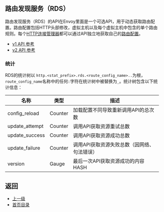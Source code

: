 ## 路由发现服务（RDS）

路由发现服务（RDS）的API在Envoy里面是一个可选API，用于动态获取路由配置。路由配置包括HTTP头部修改，虚拟主机以及每个虚拟主机中包含的单个路由规则。每个[HTTP连接管理器](../../Configurationreference/HTTPconnectionmanager.md)都可以通过API独立地获取自己的[路由配置](../../v1APIreference/HTTPRouteconfiguration.md)。

- [v1 API 参考](../../v1APIreference/HTTPRouteconfiguration/RoutediscoveryserviceRDS.md)
- [v2 API 参考](../../Configurationreference/Overviewv2API.md)

### 统计
RDS的统计树以 `http.<stat_prefix>.rds.<route_config_name>..`为根，`route_config_name`名称中的任何`:`字符在统计树中被替换为`_`。统计树包含以下统计信息：


|	名称	|	类型	|	描述	|
|	 ------------------------------------------	|	 ------------------------------------------	|	 ------------------------------------------	|
|	config_reload	|	Counter	|	加载配置不同导致重新调用API的总次数	|
|	update_attempt	|	Counter	|	调用API获取资源重试总数	|
|	update_success	|	Counter	|	调用API获取资源成功总数	|
|	update_failure	|	Counter	|	调用API获取资源失败总数（因网络、句法错误）	|
|	version	|	Gauge	|	最后一次API获取资源成功的内容HASH	|




## 返回
- [上一级](../HTTPconnectionmanager.md)
- [首页目录](../../README.md)
